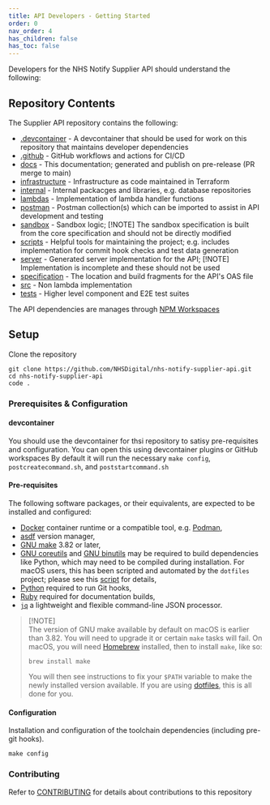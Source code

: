 ```yaml
---
title: API Developers - Getting Started
order: 0
nav_order: 4
has_children: false
has_toc: false
---
```


Developers for the NHS Notify Supplier API should understand the following:

## Repository Contents

The Supplier API repository contains the following:

- [.devcontainer](/.devcontainer) - A devcontainer that should be used for work on this repository that maintains developer dependencies
- [.github](/.github) - GitHub workflows and actions for CI/CD
- [docs](/docs) - This documentation; generated and publish on pre-release (PR merge to main)
- [infrastructure](/infrastructure) - Infrastructure as code maintained in Terraform
- [internal](/internal) - Internal packacges and libraries, e.g. database repositories
- [lambdas](/lambdas) - Implementation of lambda handler functions
- [postman](/postman) - Postman collection(s) which can be imported to assist in API development and testing
- [sandbox](/sandbox) - Sandbox logic; [!NOTE] The sandbox specification is built from the core specification and should not be directly modified
- [scripts](/scripts) - Helpful tools for maintaining the project; e.g. includes implementation for commit hook checks and test data generation
- [server](/server) - Generated server implementation for the API; [!NOTE] Implementation is incomplete and these should not be used
- [specification](/specification) - The location and build fragments for the API's OAS file
- [src](/src) - Non lambda implementation
- [tests](/tests) - Higher level component and E2E test suites

The API dependencies are manages through [NPM Workspaces](https://docs.npmjs.com/cli/v7/using-npm/workspaces/)

## Setup

Clone the repository

```shell
git clone https://github.com/NHSDigital/nhs-notify-supplier-api.git
cd nhs-notify-supplier-api
code .
```

### Prerequisites & Configuration

#### devcontainer

You should use the devcontainer for thsi repository to satisy pre-requisites and configuration.
You can open this using devcontainer plugins or GitHub workspaces
By default it will run the necessary `make config`, `postcreatecommand.sh`, and `poststartcommand.sh`

#### Pre-requisites

The following software packages, or their equivalents, are expected to be installed and configured:

- [Docker](https://www.docker.com/) container runtime or a compatible tool, e.g. [Podman](https://podman.io/),
- [asdf](https://asdf-vm.com/) version manager,
- [GNU make](https://www.gnu.org/software/make/) 3.82 or later,
- [GNU coreutils](https://www.gnu.org/software/coreutils/) and [GNU binutils](https://www.gnu.org/software/binutils/) may be required to build dependencies like Python, which may need to be compiled during installation. For macOS users, this has been scripted and automated by the `dotfiles` project; please see this [script](https://github.com/nhs-england-tools/dotfiles/blob/main/assets/20-install-base-packages.macos.sh) for details,
- [Python](https://www.python.org/) required to run Git hooks,
- [Ruby](https://www.ruby-lang.org/en/) required for documentation builds,
- [`jq`](https://jqlang.github.io/jq/) a lightweight and flexible command-line JSON processor.

> [!NOTE]<br>
> The version of GNU make available by default on macOS is earlier than 3.82. You will need to upgrade it or certain `make` tasks will fail. On macOS, you will need [Homebrew](https://brew.sh/) installed, then to install `make`, like so:
>
> ```shell
> brew install make
> ```
>
> You will then see instructions to fix your `$PATH` variable to make the newly installed version available. If you are using [dotfiles](https://github.com/nhs-england-tools/dotfiles), this is all done for you.

#### Configuration

Installation and configuration of the toolchain dependencies (including pre-git hooks).

```shell
make config
```

### Contributing

Refer to [CONTRIBUTING](/CONTRIBUTING.md) for details about contributions to this repository

